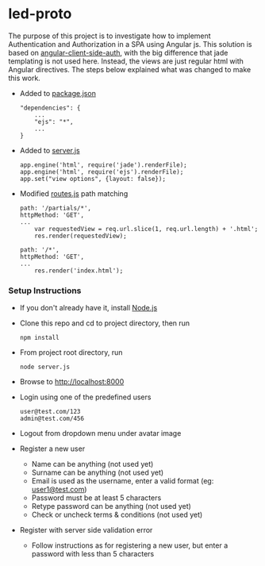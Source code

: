 led-proto
=========

The purpose of this project is to investigate how to implement Authentication and Authorization in a SPA using Angular js.
This solution is based on [angular-client-side-auth](https://github.com/fnakstad/angular-client-side-auth), 
with the big difference that jade templating is not used here. Instead, the views are just regular html with Angular directives.
The steps below explained what was changed to make this work.

* Added to [package.json](package.json)

    ```
    "dependencies": {
        ...
        "ejs": "*",
        ...
    }
    ```

* Added to [server.js](server.js)

    ```
    app.engine('html', require('jade').renderFile);
    app.engine('html', require('ejs').renderFile);
    app.set("view options", {layout: false});
    ```

* Modified [routes.js](server/routes.js) path matching

    ```
    path: '/partials/*',
    httpMethod: 'GET',    
    ...
        var requestedView = req.url.slice(1, req.url.length) + '.html';
        res.render(requestedView);
    ```

    ```
    path: '/*',
    httpMethod: 'GET',    
    ...
        res.render('index.html');
    ```

### Setup Instructions

* If you don't already have it, install [Node.js](http://nodejs.org/)
* Clone this repo and cd to project directory, then run

    ```
    npm install
    ```
* From project root directory, run

    ```
    node server.js
    ```

* Browse to [http://localhost:8000](http://localhost:8000)

* Login using one of the predefined users

    ```
    user@test.com/123
    admin@test.com/456
    ```

* Logout from dropdown menu under avatar image    

* Register a new user

    * Name can be anything (not used yet)
    * Surname can be anything (not used yet)
    * Email is used as the username, enter a valid format (eg: user1@test.com)
    * Password must be at least 5 characters
    * Retype password can be anything (not used yet)
    * Check or uncheck terms & conditions (not used yet)

* Register with server side validation error

    * Follow instructions as for registering a new user, but enter a password with less than 5 characters    